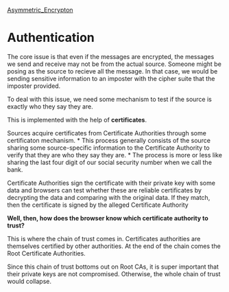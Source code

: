 [Asymmetric_Encrypton](asymmetric_encryption.md)

# Authentication

The core issue is that even if the messages are encrypted, the messages we send and receive may not be from the actual source. Someone might be posing as the source to recieve all the message. In that case, we would be sending sensitive information to an imposter with the cipher suite that the imposter provided.

To deal with this issue, we need some mechanism to test if the source is exactly who they say they are.

This is implemented with the help of __certificates__.

Sources acquire certificates from Certificate Authorities through some certificaton mechanism. 
    * This process generally consists of the source sharing some source-specific information to the Certificate Authority to verify that they are who they say they are. 
    * The process is more or less like sharing the last four digit of our social security number when we call the bank. 

Certificate Authorities sign the certificate with their private key with some data and browsers can test whether these are reliable certificates by decrypting the data and comparing with the original data. If they match, then the certificate is signed by the alleged Certificate Authority

__Well, then, how does the browser know which certificate authority to trust?__

This is where the chain of trust comes in. Certificates authorities are themselves certified by other authorities. At the end of the chain comes the Root Certificate Authorities. 

Since this chain of trust bottoms out on Root CAs, it is super important that their private keys are not compromised. Otherwise, the whole chain of trust would collapse.